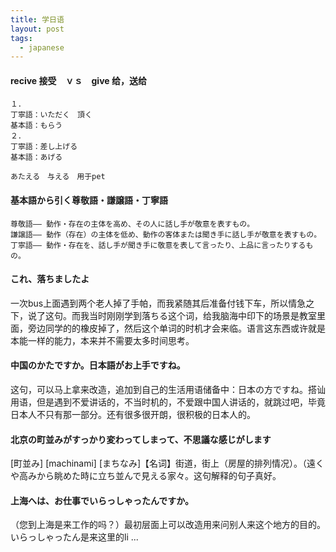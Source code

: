 ```yaml
---
title: 学日语
layout: post
tags:
  - japanese
---
```



#### recive 接受　ｖｓ　give 给，送给
    １．
    丁寧語：いただく　頂く
    基本語：もらう
    ２．
    丁寧語：差し上げる
    基本語：あげる

    あたえる　与える　用于pet
    
    

#### 基本語から引く尊敬語・謙譲語・丁寧語
    尊敬語―― 動作・存在の主体を高め、その人に話し手が敬意を表すもの。
    謙譲語―― 動作（存在）の主体を低め、動作の客体または聞き手に話し手が敬意を表すもの。
    丁寧語―― 動作・存在を、話し手が聞き手に敬意を表して言ったり、上品に言ったりするもの。

#### これ、落ちましたよ

一次bus上面遇到两个老人掉了手帕，而我紧随其后准备付钱下车，所以情急之下，说了这句。而我当时刚刚学到落ちる这个词，给我脑海中印下的场景是教室里面，旁边同学的的橡皮掉了，然后这个单词的时机才会来临。语言这东西或许就是本能一样的能力，本来并不需要太多时间思考。

#### 中国のかたですか。日本語がお上手ですね。

这句，可以马上拿来改造，追加到自己的生活用语储备中：日本の方ですね。搭讪用语，但是遇到不爱讲话的，不当时机的，不爱跟中国人讲话的，就跳过吧，毕竟日本人不只有那一部分。还有很多很开朗，很积极的日本人的。

#### 北京の町並みがすっかり変わってしまって、不思議な感じがします

[町並み] [machinami] [まちなみ]【名词】街道，街上（房屋的排列情况）。（遠くや高みから眺めた時に立ち並んで見える家々。这句解释的句子真好。

#### 上海へは、お仕事でいらっしゃったんですか。

（您到上海是来工作的吗？）最初层面上可以改造用来问别人来这个地方的目的。いらっしゃったん是来这里的li
...
